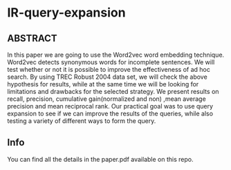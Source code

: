 # IR-query-expansion

## ABSTRACT
In this paper we are going to use the Word2vec word embedding technique. Word2vec detects synonymous words for incomplete sentences. We will test whether or not it is possible to improve the effectiveness of ad hoc search. By using TREC Robust 2004 data set, we will check the above hypothesis for results, while at the same time we will be looking for limitations and drawbacks for the selected strategy. We present results on recall, precision, cumulative gain(normalized and non) ,mean average precision and mean reciprocal rank. Our practical goal was to use query expansion to see if we can improve the results of the queries, while also testing a variety of different ways to form the query.

## Info
You can find all the details in the paper.pdf available on this repo.
